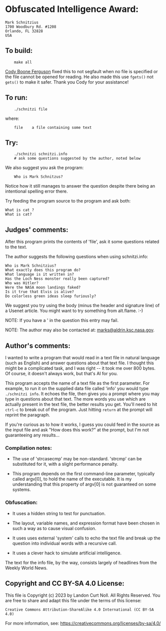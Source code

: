 # Obfuscated Intelligence Award:

	Mark Schnitzius
	1700 Woodbury Rd. #1208
	Orlando, FL 32828
	USA

## To build:

        make all

[Cody Boone Ferguson](/winners.html#Cody_Boone_Ferguson) fixed this to not
segfault when no file is specified or the file cannot be opened for reading. He
also made this use `fgets()` not `gets()` to make it safer. Thank you Cody for
your assistance!

## To run:

	    ./schnitzi file
	
where:
	    
	    file	a file containing some text

## Try:

	    ./schnitzi schnitzi.info
	    # ask some questions suggested by the author, noted below

We also suggest you ask the program:

	    Who is Mark Schnitzus?

Notice how it still manages to answer the question despite there being an
intentional spelling error there.

Try feeding the program source to the program and ask both:

	What is cat ?
	What is cat?


## Judges' comments:

After this program prints the contents of 'file', ask it
some questions related to the text.
    
The author suggests the following questions when using schnitzi.info:


	Who is Mark Schnitzius?
	What exactly does this program do?
	What language is it written in?
	Has the Loch Ness monster really been captured?
	Who was Hitler?
	Were the NASA moon landings faked?
	Is it true that Elvis is alive?
	Do colorless green ideas sleep furiously?

We suggest you try using the body (minus the header and signature line) 
of a Usenet article.  You might want to try something from alt.flame.  :-)

NOTE: If you have a ' in the question this entry may fail.

NOTE: The author may also be contacted at: marks@aldrin.ksc.nasa.gov.

## Author's comments:

I wanted to write a program that would read in a text file in
natural language (such as English) and answer questions about that
text file.  I thought this might be a complicated task, and I was
right -- it took me over 800 bytes.  Of course, it doesn't always
work, but that's AI for you.

This program accepts the name of a text file as the first
parameter.  For example, to run it on the supplied data file called
'info' you would type `./schnitzi info`.  It echoes the file, then
gives you a prompt where you may type in questions about that text.
The more words you use which are actually present in the text file,
the better results you get.  You'll need to hit `ctrl-c` to break out
of the program.  Just hitting `return` at the prompt will reprint the
paragraph.

If you're curious as to how it works, I guess you could feed in the
source as the input file and ask "How does this work?" at the prompt,
but I'm not guaranteeing any results...

### Compilation notes:

-  The use of 'strcasecmp' may be non-standard.  'strcmp' can be substituted for
it, with a slight performance penalty.

-  This program depends on the first command-line parameter, typically called
argv[0], to hold the name of the executable.  It is my understanding that this
property of argv[0] is not guaranteed on some systems.

### Obfuscation:

-  It uses a hidden string to test for punctuation.

-  The layout, variable names, and expression format have been chosen in such a
way as to cause visual confusion.

-  It uses uses external 'system' calls to echo the text file and break up the
question into individual words with a recursive call.

-  It uses a clever hack to simulate artificial intelligence.

The text for the info file, by the way, consists largely of headlines
from the Weekly World News.

## Copyright and CC BY-SA 4.0 License:

This file is Copyright (c) 2023 by Landon Curt Noll.  All Rights Reserved.
You are free to share and adapt this file under the terms of this license:

    Creative Commons Attribution-ShareAlike 4.0 International (CC BY-SA 4.0)

For more information, see: https://creativecommons.org/licenses/by-sa/4.0/
